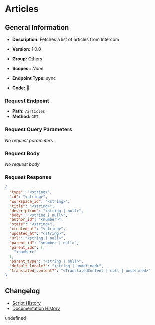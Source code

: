 # Articles

## General Information
- **Description:** Fetches a list of articles from Intercom

- **Version:** 1.0.0
- **Group:** Others
- **Scopes:**: _None_
- **Endpoint Type:** sync
- **Code:** [🔗](https://github.com/NangoHQ/integration-templates/tree/main/integrations/intercom/syncs/articles.ts)

### Request Endpoint

- **Path:** `/articles`
- **Method:** `GET`

### Request Query Parameters

_No request parameters_

### Request Body

_No request body_

### Request Response

```json
{
  "type": "<string>",
  "id": "<string>",
  "workspace_id": "<string>",
  "title": "<string>",
  "description": "<string | null>",
  "body": "<string | null>",
  "author_id": "<number>",
  "state": "<string>",
  "created_at": "<string>",
  "updated_at": "<string>",
  "url": "<string | null>",
  "parent_id": "<number | null>",
  "parent_ids": [
    "<number>"
  ],
  "parent_type": "<string | null>",
  "default_locale?": "<string | undefined>",
  "translated_content?": "<TranslatedContent | null | undefined>"
}
```

## Changelog


- [Script History](https://github.com/NangoHQ/integration-templates/commits/main/integrations/intercom/syncs/articles.ts)
- [Documentation History](https://github.com/NangoHQ/integration-templates/commits/main/integrations/intercom/syncs/articles.md)

<!-- END  GENERATED CONTENT -->

undefined